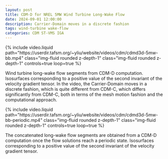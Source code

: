 ```yaml
---
layout: post
title: CDM-D for NREL 5MW Wind Turbine Long-Wake Flow
date: 2024-09-01 12:00:00
description: Carrier-Domain moves in a discrete fashion
tags: wind-turbine wake-flow
categories: CDM ST-VMS IGA
---
```


<div class="row mt-3">
    <div class="col-sm mt-3 mt-md-0">
        {% include video.liquid path="https://userdir.tafsm.org/~yliu/website/videos/cdm/cdmd3d-5mw-bb.mp4" class="img-fluid rounded z-depth-1" class="img-fluid rounded z-depth-1" controls=true loop=true %}
    </div>
</div>

Wind turbine long-wake flow segments from CDM-D computation. Isosurfaces corresponding to a positive value of the second invariant of the velocity gradient tensor. In the video, the Carrier-Domain moves in a discrete fashion, which is quite different from CDM-C, which differs significantly from CDM-C, both in terms of the mesh motion fashion and the computational approach.

<div class="row mt-3">
    <div class="col-sm mt-3 mt-md-0">
        {% include video.liquid path="https://userdir.tafsm.org/~yliu/website/videos/cdm/cdmd3d-5mw-bb-periodic.mp4" class="img-fluid rounded z-depth-1" class="img-fluid rounded z-depth-1" controls=true loop=true %}
    </div>
</div>

The concatenated long-wake flow segments are obtained from a CDM-D computation once the flow solutions reach a periodic state. Isosurfaces corresponding to a positive value of the second invariant of the velocity gradient tensor.
